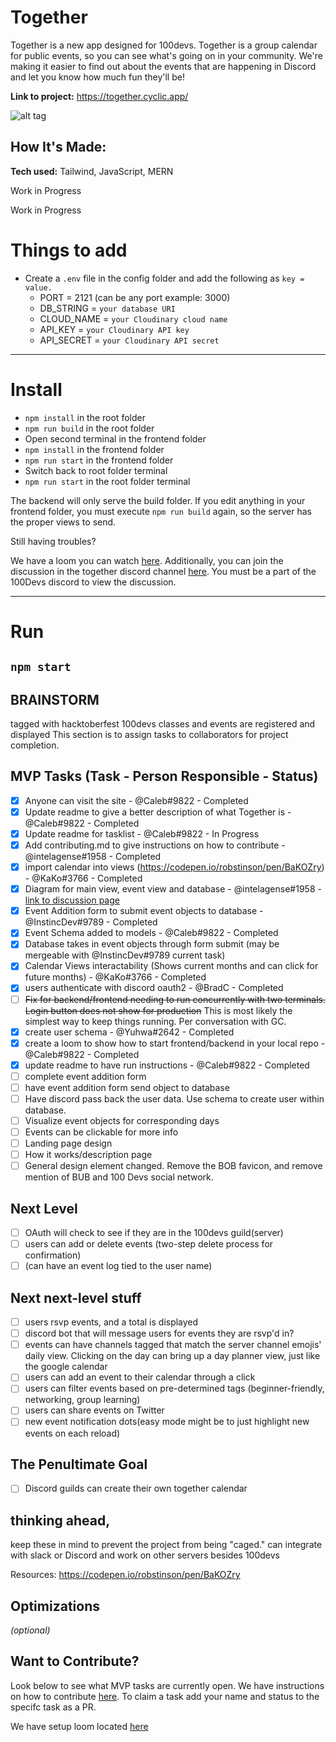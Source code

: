 # Together
Together is a new app designed for 100devs. Together is a group calendar for public events, so you can see what's going on in your community. We're making it easier to find out about the events that are happening in Discord and let you know how much fun they'll be!

**Link to project:** https://together.cyclic.app/

![alt tag](https://i.ibb.co/vVH3qjx/Screen-Shot-2022-11-05-at-12-13-17-PM.png)

## How It's Made:

**Tech used:** Tailwind, JavaScript, MERN

Work in Progress

Work in Progress


# Things to add

- Create a `.env` file in the config folder and add the following as `key = value.`
  - PORT = 2121 (can be any port example: 3000)
  - DB_STRING = `your database URI`
  - CLOUD_NAME = `your Cloudinary cloud name`
  - API_KEY = `your Cloudinary API key`
  - API_SECRET = `your Cloudinary API secret`

---
# Install

- `npm install` in the root folder
- `npm run build` in the root folder
- Open second terminal in the frontend folder
- `npm install` in the frontend folder
- `npm run start` in the frontend folder
- Switch back to root folder terminal
- `npm run start` in the root folder terminal

The backend will only serve the build folder. If you edit anything in your frontend folder, you must execute `npm run build` again, so the server has the proper views to send.

Still having troubles? 

We have a loom you can watch [here](https://www.loom.com/share/610009711e734f62890a548ecd0f1321). Additionally, you can join the discussion in the together discord channel [here](https://discord.com/channels/735923219315425401/1038482732633825442). You must be a part of the 100Devs discord to view the discussion.  

---
# Run

`npm start`
---


## BRAINSTORM

tagged with hacktoberfest
100devs classes and events are registered and displayed
This section is to assign tasks to collaborators for project completion.

## MVP Tasks (Task - Person Responsible - Status)
- [x] Anyone can visit the site - @Caleb#9822 - Completed
- [x] Update readme to give a better description of what Together is - @Caleb#9822 - Completed
- [x] Update readme for tasklist - @Caleb#9822 - In Progress
- [x] Add contributing.md to give instructions on how to contribute - @intelagense#1958 - Completed
- [x] import calendar into views (https://codepen.io/robstinson/pen/BaKOZry) - @KaKo#3766 - Completed
- [x] Diagram for main view, event view and database - @intelagense#1958 - [link to discussion page](https://github.com/Caleb-Cohen/Together/discussions/9#discussioncomment-4078602)
- [x] Event Addition form to submit event objects to database - @InstincDev#9789 - Completed
- [x] Event Schema added to models - @Caleb#9822 - Completed
- [x] Database takes in event objects through form submit (may be mergeable with @InstincDev#9789 current task)
- [x] Calendar Views interactability (Shows current months and can click for future months) - @KaKo#3766 - Completed
- [x] users authenticate with discord oauth2  - @BradC - Completed
- [ ] ~~Fix for backend/frontend needing to run concurrently with two terminals. Login button does not show for production~~ This is most likely the simplest way to keep things running. Per conversation with GC.
- [x] create user schema - @Yuhwa#2642 - Completed
- [x] create a loom to show how to start frontend/backend in your local repo - @Caleb#9822 - Completed
- [x] update readme to have run instructions - @Caleb#9822 - Completed
- [ ] complete event addition form 
- [ ] have event addition form send object to database
- [ ] Have discord pass back the user data. Use schema to create user within database.
- [ ] Visualize event objects for corresponding days
- [ ] Events can be clickable for more info
- [ ] Landing page design
- [ ] How it works/description page
- [ ] General design element changed. Remove the BOB favicon, and remove mention of BUB and 100 Devs social network.

## Next Level 

- [ ] OAuth will check to see if they are in the 100devs guild(server)
- [ ] users can add or delete events (two-step delete process for confirmation)
- [ ] (can have an event log tied to the user name)

## Next next-level stuff
- [ ] users rsvp events, and a total is displayed
- [ ] discord bot that will message users for events they are rsvp'd in?
- [ ] events can have channels tagged that match the server channel emojis' daily view. Clicking on the day can bring up a day planner view, just like the google calendar
- [ ] users can add an event to their calendar through a click
- [ ] users can filter events based on pre-determined tags (beginner-friendly, networking, group learning)
- [ ] users can share events on Twitter
- [ ] new event notification dots(easy mode might be to just highlight new events on each reload)

## The Penultimate Goal
- [ ] Discord guilds can create their own together calendar 

## thinking ahead,
keep these in mind to prevent the project from being "caged."
can integrate with slack or Discord and work on other servers besides 100devs

Resources:
https://codepen.io/robstinson/pen/BaKOZry 

## Optimizations
*(optional)*


## Want to Contribute?

Look below to see what MVP tasks are currently open. We have instructions on how to contribute [here](https://github.com/Caleb-Cohen/Together/blob/main/CONTRIBUTING.md). To claim a task add your name and status to the specifc task as a PR. 

We have setup loom located [here](https://www.loom.com/share/610009711e734f62890a548ecd0f1321)


